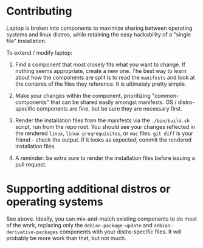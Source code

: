 Contributing
============

Laptop is broken into components to maximize sharing between operating systems
and linux distros, while retaining the easy hackability of a "single file"
installation.

To extend / modify laptop:

1) Find a component that most closely fits what you want to change. If nothing
seems appropriate, create a new one. The best way to learn about how the
components are split is to read the `manifests` and look at the contents of the
files they reference. It is ultimately pretty simple.

2) Make your changes within the component, prioritizing "common-components"
that can be shared easily amongst manifests.  OS / distro-specific components
are fine, but be sure they are necessary first.

3) Render the installation files from the manifests via the `./bin/build.sh`
script, run from the repo root. You should see your changes reflected in the
rendered `linux`, `linux-preqrequisites`, or `mac` files. `git diff` is your
friend - check the output. If it looks as expected, commit the rendered
installation files.

4) A reminder: be extra sure to render the installation files before
issuing a pull request.

Supporting additional distros or operating systems
==================================================

See above.  Ideally, you can mix-and-match existing components to do most of
the work, replacing only the `debian-package-update` and
`debian-derivative-packages` components with your distro-specific files. It
will probably be more work than that, but not much.

